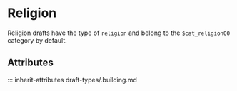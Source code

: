 # Religion

Religion drafts have the type of `religion` and
belong to the `$cat_religion00` category by default.

## Attributes
::: inherit-attributes draft-types/.building.md
